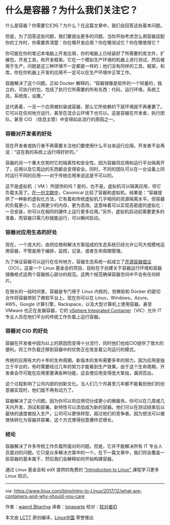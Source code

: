什么是容器？为什么我们关注它？
======
什么是容器？你需要它们吗？为什么？在这篇文章中，我们会回答这些基本问题。

但是，为了回答这些问题，我们要提出更多的问题。当你开始考虑怎么用容器适配你的工作时，你需要弄清楚：你在哪开发应用？你在哪测试它？你在哪使用它？

你可能在你的笔记本电脑上开发应用，你的电脑上已经装好了所需要的库文件，扩展包，开发工具，和开发框架。它在一个模拟生产环境的机器上进行测试，然后被用于生产。问题是这三种环境不一定都是一样的；他们没有同样的工具，框架，和库。你在你机器上开发的应用不一定可以在生产环境中正常工作。

容器解决了这个问题。正如 Docker 解释的，“容器镜像是软件的一个轻量的，独立的，可执行的包，包括了执行它所需要的所有东西：代码，运行环境，系统工具，系统库，设置。”

这代表着，一旦一个应用被封装成容器，那么它所依赖的下层环境就不再重要了。它可以在任何地方运行，甚至在混合云环境下也可以。这是容器在开发者，执行团队，甚至 CIO （信息主管）中变得如此流行的原因之一。

### 容器对开发者的好处

现在开发者或执行者不再需要关注他们要使用什么平台来运行应用。开发者不会再说：“这在我的系统上运行得好好的。”

容器的另一个重大优势时它的隔离性和安全性。因为容器将应用和运行平台隔离开了，应用以及它周边的东西都会变得安全。同时，不同的团队可以在一台设备上同时运行不同的应用——对于传统应用来说这是不可以的。

这不是虚拟机（ VM ）所提供的吗？是的，也不是。虚拟机可以隔离应用，但它负载太高了。[在一份文献中][1]，Canonical 比较了容器和虚拟机，结果是：“容器提供了一种新的虚拟化方法，它有着和传统虚拟机几乎相同的资源隔离水平。但容器的负载更小，它占用更少的内存，更为高效。这意味着可以实现高密度的虚拟化：一旦安装，你可以在相同的硬件上运行更多应用。”另外，虚拟机启动前需要更多的准备，而容器只需几秒就能运行，可以瞬间启动。

### 容器对应用生态的好处

现在，一个庞大的，由供应商和解决方案组成的生态系统已经允许公司大规模地运用容器，不管是用于编排，监控，记录，或者生命周期管理。

为了保证容器可以运行在任何地方，容器生态系统一起成立了[开源容器倡议][2]（OCI）。这是一个 Linux 基金会的项目，目标在于创建关于容器运行环境和容器镜像格式这两个容器核心部分的规范。这两个规范确保容器空间中不会有任何碎片。

在很长的一段时间里，容器是专门用于 Linux 内核的，但微软和 Docker 的密切合作将容器带到了微软平台上。现在你可以在 Linux，Windows，Azure，AWS，Google 计算引擎，Rackspace，以及大型计算机上使用容器。甚至 VMware 也正在发展容器，它的 [vSphere Integrated Container][3]（VIC）允许 IT 专业人员在他们平台的传统工作负载上运行容器。

### 容器对 CIO 的好处

容器在开发者中因为以上的原因而变得十分流行，同时他们也给CIO提供了很大的便利。将工作负载迁移到容器中的优势正在改变着公司运行的模式。

传统的应用有大约十年的生命周期。新版本的发布需要多年的努力，因为应用是独立于平台的，有时需要经过几年的努力才能看到生产效果。由于这个生命周期，开发者会尽可能在应用里塞满各种功能，这会使应用变得庞大笨拙，漏洞百出。

这个过程影响了公司内部的创新文化。当人们几个月甚至几年都不能看到他们的创意被实现时，他们就不再有动力了。

容器解决了这个问题。因为你可以将应用切分成更小的微服务。你可以在几周或几天内开发，测试和部署。新特性可以添加成为新的容器。他们可以在测试结束后以最快的速度被投入生产。公司可以更快转型，超过他们的竞争者。因为想法可以被很快转化为容器并部署，这个方式使得创意爆炸式增长。

### 结论

容器解决了许多传统工作负载所面对的问题。但是，它并不能解决所有 IT 专业人员面对的问题。它只是众多解决方案中的一个。在下一篇文章中，我们将会覆盖一些容器的基本属于，然后我们会解释如何开始构建容器。

通过 Linux 基金会和 edX 提供的免费的 ["Introduction to Linux" ][4] 课程学习更多 Linux 知识。

--------------------------------------------------------------------------------

via: https://www.linux.com/blog/intro-to-Linux/2017/12/what-are-containers-and-why-should-you-care

作者：[wapnil Bhartiya][a]
译者：[lonaparte](https://github.com/lonaparte)
校对：[校对者ID](https://github.com/校对者ID)

本文由 [LCTT](https://github.com/LCTT/TranslateProject) 原创编译，[Linux中国](https://linux.cn/) 荣誉推出

[a]:https://www.linux.com/users/arnieswap
[1]:https://www.ubuntu.com/containers
[2]:https://www.opencontainers.org/
[3]:https://www.vmware.com/products/vsphere/integrated-containers.html
[4]:https://training.linuxfoundation.org/linux-courses/system-administration-training/introduction-to-linux
